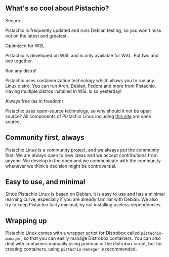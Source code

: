 []()

<div class="whatssocool">
    <h2>What's so cool about Pistachio?</h2>
    <div class="feature-grid">
        <div class="feature">
            <p class="feature-header">Secure</p>
            <p>Pistachio is frequently updated and runs Debian testing, so you won't miss out on the latest and greatest.</p>
        </div>
        <div class="feature">
            <p class="feature-header">Optimized for WSL</p>
            <p>Pistachio is developed on WSL and is only available for WSL. Put two and two together.</p>
        </div>
        <div class="feature">
            <p class="feature-header">Run any distro!</p>
            <p>Pistachio uses containerization technology which allows you to run any Linux distro. You can run Arch, Debian, Fedora and more from Pistachio. Having multiple distros installed in WSL is so yesterday!</p>
        </div>
        <div class="feature">
            <p class="feature-header">Always free (as in freedom)</p>
            <p>Pistachio uses open-source technology, so why should it not be open source? All components of Pistachio Linux including <a href="https://github.com/PistachioLinux/website" target="_blank">this site</a> are open source.</p>
        </div>
    </div>
</div>

<div class="special-containers">
    <h2>Community first, always</h2>
    <p>Pistachio Linux is a community project, and we always put the community first. We are always open to new ideas and we accept contributions from anyone. We develop in the open and we communicate with the community whenever we think a decision might be controversial.</p>
</div>

<div class="special-containers">
    <h2>Easy to use, and minimal</h2>
    <p>Since Pistachio Linux is based on Debian, it is easy to use and has a minimal learning curve, especially if you are already familiar with Debian. We also try to keep Pistachio fairly minimal, by not installing useless dependencies.</p>
</div>

<div class="special-containers">
    <h2>Wrapping up</h2>
    <p>Pistachio Linux comes with a wrapper script for Distrobox called <code>pistachio-manager</code>, so that you can easily manage Distrobox containers. You can also deal with containers manually using podman or the distrobox script, but for creating containers, using <code>pistachio-manager</code> is recommended.</p>
</div>